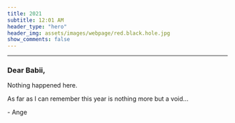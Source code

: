 ```yaml
---
title: 2021
subtitle: 12:01 AM
header_type: "hero"
header_img: assets/images/webpage/red.black.hole.jpg
show_comments: false
---
```

---

### Dear Babii,

Nothing happened here.

As far as I can remember this year is nothing more but a void...

\- Ange
